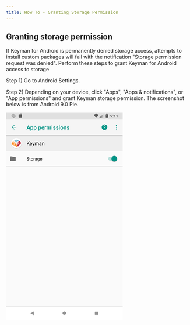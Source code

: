 ```yaml
---
title: How To - Granting Storage Permission
---
```


## Granting storage permission
If Keyman for Android is permanently denied storage access, attempts to install custom packages will fail with the
notification "Storage permission request was denied". Perform these steps to grant Keyman for Android access to storage

Step 1)
Go to Android Settings.

Step 2)
Depending on your device, click "Apps", "Apps & notifications", or "App permissions" and grant Keyman
storage permission. The screenshot below is from Android 9.0 Pie.

![](../android_images/keyman-storage-permission-ap.png)